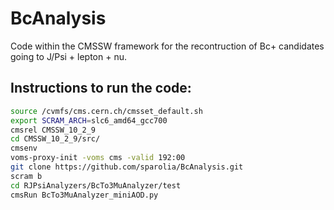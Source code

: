 # BcAnalysis
Code within the CMSSW framework for the recontruction of Bc+ candidates going to J/Psi + lepton + nu.

## Instructions to run the code:
```bash
source /cvmfs/cms.cern.ch/cmsset_default.sh
export SCRAM_ARCH=slc6_amd64_gcc700
cmsrel CMSSW_10_2_9
cd CMSSW_10_2_9/src/
cmsenv
voms-proxy-init -voms cms -valid 192:00
git clone https://github.com/sparolia/BcAnalysis.git
scram b
cd RJPsiAnalyzers/BcTo3MuAnalyzer/test
cmsRun BcTo3MuAnalyzer_miniAOD.py

```
